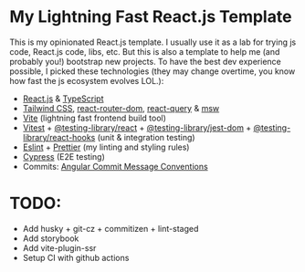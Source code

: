 # My Lightning Fast React.js Template

This is my opinionated React.js template. I usually use it as a lab for trying js code, React.js code, libs, etc. But this is also a template to help me (and probably you!) bootstrap new projects.
To have the best dev experience possible, I picked these technologies (they may change overtime, you know how fast the js ecosystem evolves LOL.):

- [React.js](https://reactjs.org) & [TypeScript](https://typescriptlang.org/)
- [Tailwind CSS](https://tailwindcss.com/), [react-router-dom](https://reactrouter.com/), [react-query](https://react-query.tanstack.com/) & [msw](https://mswjs.io/)
- [Vite](https://vitejs.dev/) (lightning fast frontend build tool)
- [Vitest](https://vitest.dev/) + [@testing-library/react](https://testing-library.com/docs/react-testing-library/intro) + [@testing-library/jest-dom](https://github.com/testing-library/jest-dom#table-of-contents) + [@testing-library/react-hooks](https://react-hooks-testing-library.com/usage/basic-hooks) (unit & integration testing)
- [Eslint](https://eslint.org/) + [Prettier](https://prettier.io/) (my linting and styling rules)
- [Cypress](https://cypress.io/) (E2E testing)
- Commits: [Angular Commit Message Conventions](https://github.com/angular/angular.js/blob/master/DEVELOPERS.md#-git-commit-guidelines)

# TODO:

- Add husky + git-cz + commitizen + lint-staged
- Add storybook
- Add vite-plugin-ssr
- Setup CI with github actions
